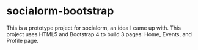# socialorm-bootstrap

This is a prototype project for socialorm, an idea I came up with. This project uses HTML5 and Bootstrap 4 to build 3 pages: Home, Events, and Profile page.
